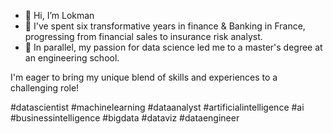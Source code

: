 - 👋 Hi, I’m Lokman 
- 🌱 I've spent six transformative years in finance & Banking in France, progressing from financial sales to insurance risk analyst. 
- 💞️ In parallel, my passion for data science led me to a master's degree at an engineering school.

I'm eager to bring my unique blend of skills and experiences to a challenging role!

#datascientist #machinelearning #dataanalyst #artificialintelligence #ai #businessintelligence #bigdata #dataviz #dataengineer   
